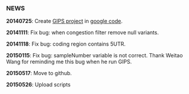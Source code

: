 ### NEWS ###
**20140725**:   Create [GIPS project](https://code.google.com/p/gips/) in [google code](https://code.google.com).

**20141111**:   Fix bug: when congestion filter remove null variants.

**20141118**:   Fix bug: coding region contains 5UTR.

**20150115**:   Fix bug: sampleNumber variable is not correct. Thank Weitao Wang for reminding me this bug when he run GIPS.

**20150517**:   Move to github.

**20150526**:	Upload scripts
